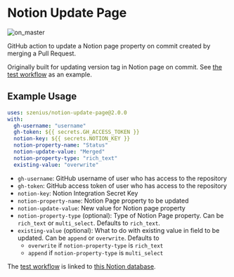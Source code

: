 # Notion Update Page

![on_master](https://github.com/szenius/notion-update-page/actions/workflows/on_master.yml/badge.svg)

GitHub action to update a Notion page property on commit created by merging a Pull Request.

Originally built for updating version tag in Notion page on commit. See [the test workflow](.github/workflows/on_master.yml) as an example.

## Example Usage

```yml
uses: szenius/notion-update-page@2.0.0
with:
  gh-username: "username"
  gh-token: ${{ secrets.GH_ACCESS_TOKEN }}
  notion-key: ${{ secrets.NOTION_KEY }}
  notion-property-name: "Status"
  notion-update-value: "Merged"
  notion-property-type: "rich_text"
  existing-value: "overwrite"
```

- `gh-username`: GitHub username of user who has access to the repository
- `gh-token`: GitHub access token of user who has access to the repository
- `notion-key`: Notion Integration Secret Key
- `notion-property-name`: Notion Page property to be updated
- `notion-update-value`: New value for Notion page property
- `notion-property-type` (optional): Type of Notion Page property. Can be `rich_text` or `multi_select`. Defaults to `rich_text`.
- `existing-value` (optional): What to do with existing value in field to be updated. Can be `append` or `overwrite`. Defaults to
  - `overwrite` if `notion-property-type` is `rich_text`
  - `append` if `notion-property-type` is `multi_select`

The [test workflow](.github/workflows/on_master.yml) is linked to [this Notion database](https://szenius.notion.site/4964f7c754f54c41abce56028d990ac6?v=9ece5b75d4914584b43685bcbc6f3d1c).
